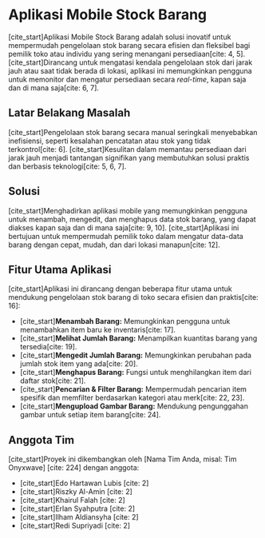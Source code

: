 # Aplikasi Mobile Stock Barang

[cite_start]Aplikasi Mobile Stock Barang adalah solusi inovatif untuk mempermudah pengelolaan stok barang secara efisien dan fleksibel bagi pemilik toko atau individu yang sering menangani persediaan[cite: 4, 5]. [cite_start]Dirancang untuk mengatasi kendala pengelolaan stok dari jarak jauh atau saat tidak berada di lokasi, aplikasi ini memungkinkan pengguna untuk memonitor dan mengatur persediaan secara *real-time*, kapan saja dan di mana saja[cite: 6, 7].

## Latar Belakang Masalah
[cite_start]Pengelolaan stok barang secara manual seringkali menyebabkan inefisiensi, seperti kesalahan pencatatan atau stok yang tidak terkontrol[cite: 6]. [cite_start]Kesulitan dalam memantau persediaan dari jarak jauh menjadi tantangan signifikan yang membutuhkan solusi praktis dan berbasis teknologi[cite: 5, 6, 7].

## Solusi
[cite_start]Menghadirkan aplikasi mobile yang memungkinkan pengguna untuk menambah, mengedit, dan menghapus data stok barang, yang dapat diakses kapan saja dan di mana saja[cite: 9, 10]. [cite_start]Aplikasi ini bertujuan untuk mempermudah pemilik toko dalam mengatur data-data barang dengan cepat, mudah, dan dari lokasi manapun[cite: 12].

## Fitur Utama Aplikasi
[cite_start]Aplikasi ini dirancang dengan beberapa fitur utama untuk mendukung pengelolaan stok barang di toko secara efisien dan praktis[cite: 16]:
* [cite_start]**Menambah Barang:** Memungkinkan pengguna untuk menambahkan item baru ke inventaris[cite: 17].
* [cite_start]**Melihat Jumlah Barang:** Menampilkan kuantitas barang yang tersedia[cite: 19].
* [cite_start]**Mengedit Jumlah Barang:** Memungkinkan perubahan pada jumlah stok item yang ada[cite: 20].
* [cite_start]**Menghapus Barang:** Fungsi untuk menghilangkan item dari daftar stok[cite: 21].
* [cite_start]**Pencarian & Filter Barang:** Mempermudah pencarian item spesifik dan memfilter berdasarkan kategori atau merk[cite: 22, 23].
* [cite_start]**Mengupload Gambar Barang:** Mendukung pengunggahan gambar untuk setiap item barang[cite: 24].

## Anggota Tim
[cite_start]Proyek ini dikembangkan oleh [Nama Tim Anda, misal: Tim Onyxwave] [cite: 224] dengan anggota:
* [cite_start]Edo Hartawan Lubis [cite: 2]
* [cite_start]Riszky Al-Amin [cite: 2]
* [cite_start]Khairul Falah [cite: 2]
* [cite_start]Erlan Syahputra [cite: 2]
* [cite_start]Ilham Aldiansyha [cite: 2]
* [cite_start]Redi Supriyadi [cite: 2]
